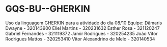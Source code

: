 # GQS-BU--GHERKIN
Uso da linguagem GHERKIN para a atividade do dia 08/10
Equipe:
Dâmaris Dwayne - 320143900
Eliel Martins - 320231632
Esther Rosa - 321120247
Gabriel Fernandes - 321119372
Jamir Rodrigues - 320254235
João Vitor Rodrigues Mattos - 320253410
Vitor Alexandrino de Melo - 320140534
